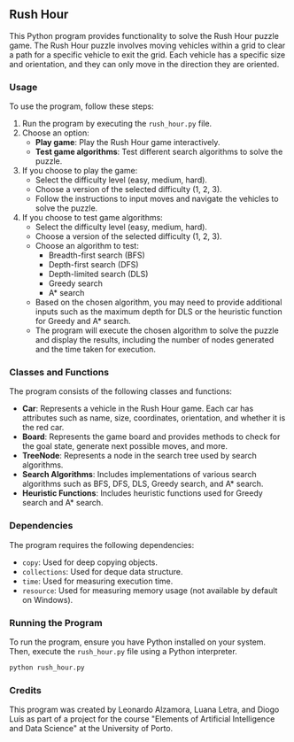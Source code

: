 ## Rush Hour

This Python program provides functionality to solve the Rush Hour puzzle game. The Rush Hour puzzle involves moving vehicles within a grid to clear a path for a specific vehicle to exit the grid. Each vehicle has a specific size and orientation, and they can only move in the direction they are oriented.

### Usage

To use the program, follow these steps:

1. Run the program by executing the `rush_hour.py` file.
2. Choose an option:
   - **Play game**: Play the Rush Hour game interactively.
   - **Test game algorithms**: Test different search algorithms to solve the puzzle.
3. If you choose to play the game:
   - Select the difficulty level (easy, medium, hard).
   - Choose a version of the selected difficulty (1, 2, 3).
   - Follow the instructions to input moves and navigate the vehicles to solve the puzzle.
4. If you choose to test game algorithms:
   - Select the difficulty level (easy, medium, hard).
   - Choose a version of the selected difficulty (1, 2, 3).
   - Choose an algorithm to test:
     - Breadth-first search (BFS)
     - Depth-first search (DFS)
     - Depth-limited search (DLS)
     - Greedy search
     - A* search
   - Based on the chosen algorithm, you may need to provide additional inputs such as the maximum depth for DLS or the heuristic function for Greedy and A* search.
   - The program will execute the chosen algorithm to solve the puzzle and display the results, including the number of nodes generated and the time taken for execution.

### Classes and Functions

The program consists of the following classes and functions:

- **Car**: Represents a vehicle in the Rush Hour game. Each car has attributes such as name, size, coordinates, orientation, and whether it is the red car.
- **Board**: Represents the game board and provides methods to check for the goal state, generate next possible moves, and more.
- **TreeNode**: Represents a node in the search tree used by search algorithms.
- **Search Algorithms**: Includes implementations of various search algorithms such as BFS, DFS, DLS, Greedy search, and A* search.
- **Heuristic Functions**: Includes heuristic functions used for Greedy search and A* search.

### Dependencies

The program requires the following dependencies:

- `copy`: Used for deep copying objects.
- `collections`: Used for deque data structure.
- `time`: Used for measuring execution time.
- `resource`: Used for measuring memory usage (not available by default on Windows).

### Running the Program

To run the program, ensure you have Python installed on your system. Then, execute the `rush_hour.py` file using a Python interpreter.

```bash
python rush_hour.py
```

### Credits

This program was created by Leonardo Alzamora, Luana Letra, and Diogo Luís as part of a project for the course "Elements of Artificial Intelligence and Data Science" at the University of Porto.
